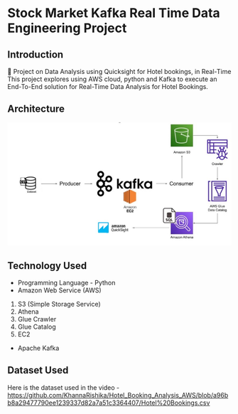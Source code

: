 # Stock Market Kafka Real Time Data Engineering Project

## Introduction 
	Project on Data Analysis using Quicksight for Hotel bookings, in Real-Time
This project explores using AWS cloud, python and Kafka to execute an End-To-End solution for Real-Time Data Analysis for Hotel Bookings.
                                                                  

## Architecture 
<img src="Architecture.jpg">

## Technology Used
- Programming Language - Python
- Amazon Web Service (AWS)
1. S3 (Simple Storage Service)
2. Athena
3. Glue Crawler
4. Glue Catalog
5. EC2
- Apache Kafka


## Dataset Used
Here is the dataset used in the video - 
https://github.com/KhannaRishika/Hotel_Booking_Analysis_AWS/blob/a96bb8a29477790ee1239337d82a7a51c3364407/Hotel%20Bookings.csv
